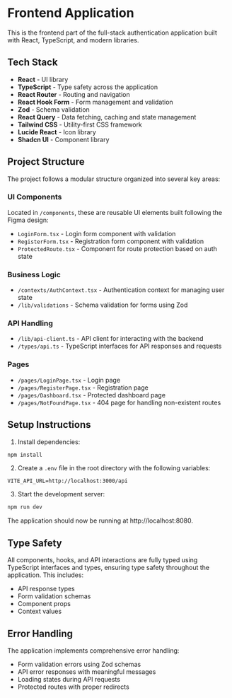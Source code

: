 
# Frontend Application

This is the frontend part of the full-stack authentication application built with React, TypeScript, and modern libraries.

## Tech Stack

- **React** - UI library
- **TypeScript** - Type safety across the application
- **React Router** - Routing and navigation
- **React Hook Form** - Form management and validation
- **Zod** - Schema validation
- **React Query** - Data fetching, caching and state management
- **Tailwind CSS** - Utility-first CSS framework
- **Lucide React** - Icon library
- **Shadcn UI** - Component library

## Project Structure

The project follows a modular structure organized into several key areas:

### UI Components

Located in `/components`, these are reusable UI elements built following the Figma design:

- `LoginForm.tsx` - Login form component with validation
- `RegisterForm.tsx` - Registration form component with validation
- `ProtectedRoute.tsx` - Component for route protection based on auth state

### Business Logic

- `/contexts/AuthContext.tsx` - Authentication context for managing user state
- `/lib/validations` - Schema validation for forms using Zod

### API Handling

- `/lib/api-client.ts` - API client for interacting with the backend
- `/types/api.ts` - TypeScript interfaces for API responses and requests

### Pages

- `/pages/LoginPage.tsx` - Login page
- `/pages/RegisterPage.tsx` - Registration page
- `/pages/Dashboard.tsx` - Protected dashboard page
- `/pages/NotFoundPage.tsx` - 404 page for handling non-existent routes

## Setup Instructions

1. Install dependencies:

```bash
npm install
```

2. Create a `.env` file in the root directory with the following variables:

```
VITE_API_URL=http://localhost:3000/api
```

3. Start the development server:

```bash
npm run dev
```

The application should now be running at http://localhost:8080.

## Type Safety

All components, hooks, and API interactions are fully typed using TypeScript interfaces and types, ensuring type safety throughout the application. This includes:

- API response types
- Form validation schemas
- Component props
- Context values

## Error Handling

The application implements comprehensive error handling:

- Form validation errors using Zod schemas
- API error responses with meaningful messages
- Loading states during API requests
- Protected routes with proper redirects

